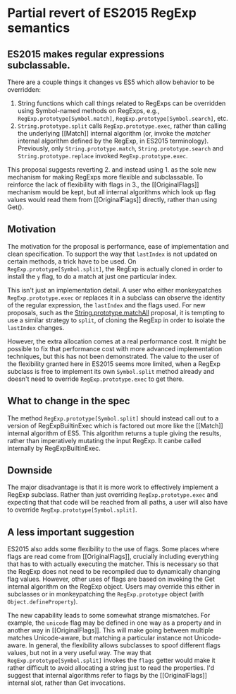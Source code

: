 # Partial revert of ES2015 RegExp semantics

## ES2015 makes regular expressions subclassable.

There are a couple things it changes vs ES5 which allow behavior to be overridden:
1. String functions which call things related to RegExps can be overridden using Symbol-named methods on RegExps, e.g., `RegExp.prototype[Symbol.match]`, `RegExp.prototype[Symbol.search]`, etc.
2. `String.prototype.split` calls `RegExp.prototype.exec`, rather than calling the underlying [[Match]] internal algorithm (or, invoke the _matcher_ internal algorithm defined by the RegExp, in ES2015 terminology). Previously, only `String.prototype.match`, `String.prototype.search` and `String.prototype.replace` invoked `RegExp.prototype.exec`.

This proposal suggests reverting 2. and instead using 1. as the sole new mechanism for making RegExps more flexible and subclassable. To reinforce the lack of flexibility with flags in 3., the [[OriginalFlags]] mechanism would be kept, but all internal algorithms which look up flag values would read them from [[OriginalFlags]] directly, rather than using Get().

## Motivation

The motivation for the proposal is performance, ease of implementation and clean specification. To support the way that `lastIndex` is not updated on certain methods, a trick have to be used. On `RegExp.prototype[Symbol.split]`, the RegExp is actually cloned in order to install the `y` flag, to do a match at just one particular index.

This isn't just an implementation detail. A user who either monkeypatches `RegExp.prototype.exec` or replaces it in a subclass can observe the identity of the regular expression, the `lastIndex` and the flags used. For new proposals, such as the [String.prototype.matchAll](https://github.com/ljharb/String.prototype.matchAll) proposal, it is tempting to use a similar strategy to `split`, of cloning the RegExp in order to isolate the `lastIndex` changes.

However, the extra allocation comes at a real performance cost. It might be possible to fix that performance cost with more advanced implementation techniques, but this has not been demonstrated. The value to the user of the flexibility granted here in ES2015 seems more limited, when a RegExp subclass is free to implement its own `Symbol.split` method already and doesn't need to override `RegExp.prototype.exec` to get there.

## What to change in the spec

The method `RegExp.prototype[Symbol.split]` should instead call out to a version of RegExpBuiltinExec which is factored out more like the [[Match]] internal algorithm of ES5. This algorithm returns a tuple giving the results, rather than imperatively mutating the input RegExp. It canbe called internally by RegExpBuiltinExec.

## Downside

The major disadvantage is that it is more work to effectively implement a RegExp subclass. Rather than just overriding `RegExp.prototype.exec` and expecting that that code will be reached from all paths, a user will also have to override `RegExp.prototype[Symbol.split]`.

## A less important suggestion

ES2015 also adds some flexibility to the use of flags. Some places where flags are read come from [[OriginalFlags]], crucially including everything that has to with actually executing the matcher. This is necessary so that the RegExp does not need to be recompiled due to dynamically changing flag values. However, other uses of flags are based on invoking the Get internal algorithm on the RegExp object. Users may override this either in subclasses or in monkeypatching the `RegExp.prototype` object (with `Object.defineProperty`).

The new capability leads to some somewhat strange mismatches. For example, the `unicode` flag may be defined in one way as a property and in another way in [[OriginalFlags]]. This will make going between multiple matches Unicode-aware, but matching a particular instance not Unicode-aware. In general, the flexibility allows subclasses to spoof different flags values, but not in a very useful way. The way that `RegExp.prototype[Symbol.split]` invokes the `flags` getter would make it rather difficult to avoid allocating a string just to read the properties. I'd suggest that internal algorithms refer to flags by the [[OriginalFlags]] internal slot, rather than Get invocations.
